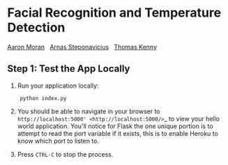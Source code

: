 # Facial Recognition and Temperature Detection
[Aaron Moran](https://github.com/Moran98) &nbsp;
[Arnas Steponavicius](https://github.com/ArnasSteponavicius00) &nbsp;
[Thomas Kenny](https://github.com/KennyThomas)

## Step 1: Test the App Locally
	
1. Run your application locally:
```
	python index.py
```

2. You should be able to navigate in your browser to `http://localhost:5000' <http://localhost:5000/>`_ to view your hello world application. You'll notice for Flask the one unique portion is to attempt to read the port variable if it exists, this is to enable Heroku to know which port to listen to. 

3. Press `CTRL-C` to stop the process.


